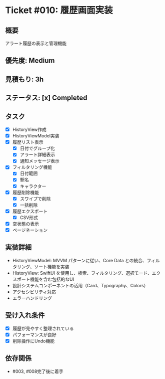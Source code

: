 # Ticket #010: 履歴画面実装

## 概要
アラート履歴の表示と管理機能

## 優先度: Medium
## 見積もり: 3h
## ステータス: [x] Completed

## タスク
- [x] HistoryView作成
- [x] HistoryViewModel実装
- [x] 履歴リスト表示
  - [x] 日付でグループ化
  - [x] アラート詳細表示
  - [x] 通知メッセージ表示
- [x] フィルタリング機能
  - [x] 日付範囲
  - [x] 駅名
  - [x] キャラクター
- [x] 履歴削除機能
  - [x] スワイプで削除
  - [x] 一括削除
- [x] 履歴エクスポート
  - [x] CSV形式
- [x] 空状態の表示
- [x] ページネーション

## 実装詳細
- HistoryViewModel: MVVM パターンに従い、Core Data との統合、フィルタリング、ソート機能を実装
- HistoryView: SwiftUI を使用し、検索、フィルタリング、選択モード、エクスポート機能を含む包括的なUI
- 設計システムコンポーネントの活用（Card、Typography、Colors）
- アクセシビリティ対応
- エラーハンドリング

## 受け入れ条件
- [x] 履歴が見やすく整理されている
- [x] パフォーマンスが良好
- [x] 削除操作にUndo機能

## 依存関係
- #003, #008完了後に着手

